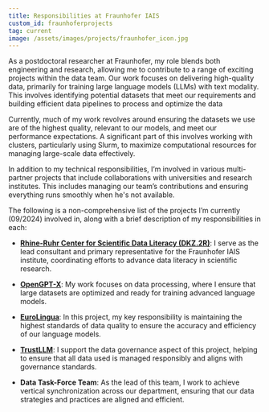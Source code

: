 ```yaml
---
title: Responsibilities at Fraunhofer IAIS
custom_id: fraunhoferprojects
tag: current
image: /assets/images/projects/fraunhofer_icon.jpg
---
```

As a postdoctoral researcher at Fraunhofer, my role blends both engineering and research, allowing me to contribute to a range of exciting projects within the data team. Our work focuses on delivering high-quality data, primarily for training large language models (LLMs) with text modality. This involves identifying potential datasets that meet our requirements and building efficient data pipelines to process and optimize the data

Currently, much of my work revolves around ensuring the datasets we use are of the highest quality, relevant to our models, and meet our performance expectations. A significant part of this involves working with clusters, particularly using Slurm, to maximize computational resources for managing large-scale data effectively.

In addition to my technical responsibilities, I’m involved in various multi-partner projects that include collaborations with universities and research institutes. This includes managing our team’s contributions and ensuring everything runs smoothly when he's not available.


The following is a non-comprehensive list of the projects I’m currently (09/2024) involved in, along with a brief description of my responsibilities in each:

- **[Rhine-Ruhr Center for Scientific Data Literacy (DKZ.2R)](https://www.dkz2r.de/)**: I serve as the lead consultant and primary representative for the Fraunhofer IAIS institute, coordinating efforts to advance data literacy in scientific research.

- **[OpenGPT-X](https://opengpt-x.de/en/)**: My work focuses on data processing, where I ensure that large datasets are optimized and ready for training advanced language models.

- **[EuroLingua](https://www.iais.fraunhofer.de/de/geschaeftsfelder/speech-technologies/conversational-ai/EuroLingua-GPT.html)**: In this project, my key responsibility is maintaining the highest standards of data quality to ensure the accuracy and efficiency of our language models.

- **[TrustLLM](https://trustllm.eu/)**: I support the data governance aspect of this project, helping to ensure that all data used is managed responsibly and aligns with governance standards.

- **Data Task-Force Team**: As the lead of this team, I work to achieve vertical synchronization across our department, ensuring that our data strategies and practices are aligned and efficient.
